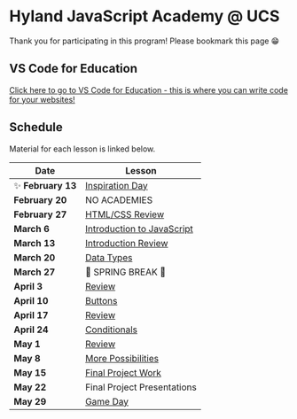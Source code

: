 # Hyland JavaScript Academy @ UCS
Thank you for participating in this program! Please bookmark this page 😁

## VS Code for Education
[Click here to go to VS Code for Education - this is where you can write code for your websites!](https://vscodeedu.com/my-work/projects)

## Schedule
Material for each lesson is linked below.

| Date | Lesson |
|-|-|
| ✨ **February 13** | [Inspiration Day](InspirationDay/StudentDesc.md) |
| **February 20** | NO ACADEMIES |
| **February 27** | [HTML/CSS Review](HtmlCssReview/StudentDesc.md) |
| **March 6** | [Introduction to JavaScript](IntroToJS/StudentDesc.md) |
| **March 13** | [Introduction Review](IntroReview/StudentDesc.md) |
| **March 20** | [Data Types](DataTypes/StudentDesc.md) |
| **March 27** | 🌷 SPRING BREAK 🌷 |
| **April 3** | [Review](DataTypesReview/StudentDesc.md) |
| **April 10** | [Buttons](Buttons/StudentDesc.md) |
| **April 17** | [Review](Review/StudentDesc.md) |
| **April 24** | [Conditionals](Conditionals/StudentDesc.md) |
| **May 1** | [Review](ConditionalsReview/StudentDesc.md) |
| **May 8** | [More Possibilities](Possibilities/StudentDesc.md) |
| **May 15** | [Final Project Work](FinalProjectWork/StudentDesc.md) |
| **May 22** | Final Project Presentations |
| **May 29** | [Game Day](GameDay/StudentDesc.md) |
